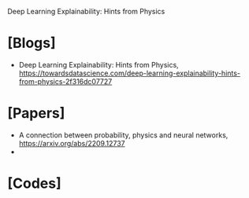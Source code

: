 Deep Learning Explainability: Hints from Physics

# [Blogs]
+ Deep Learning Explainability: Hints from Physics, https://towardsdatascience.com/deep-learning-explainability-hints-from-physics-2f316dc07727


# [Papers]
+ A connection between probability, physics and neural networks, https://arxiv.org/abs/2209.12737
+ 

# [Codes]

